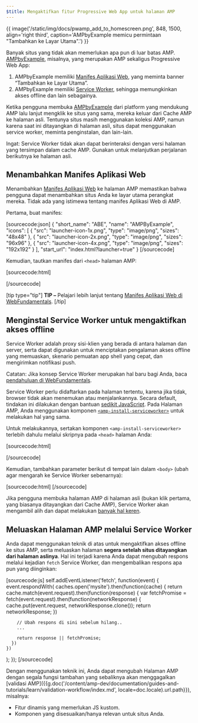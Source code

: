 ```yaml
---
$title: Mengaktifkan fitur Progressive Web App untuk halaman AMP
---
```


{{ image('/static/img/docs/pwamp_add_to_homescreen.png', 848, 1500, align='right third', caption='AMPbyExample memicu permintaan "Tambahkan ke Layar Utama".') }}

Banyak situs yang tidak akan memerlukan apa pun di luar batas AMP. [AMPbyExample](http://ampbyexample.com/), misalnya, yang merupakan AMP sekaligus Progressive Web App:

1. AMPbyExample memiliki [Manifes Aplikasi Web](https://developers.google.com/web/fundamentals/engage-and-retain/web-app-manifest/), yang meminta banner “Tambahkan ke Layar Utama”.
1. AMPbyExample memiliki [Service Worker](https://developers.google.com/web/fundamentals/getting-started/primers/service-workers), sehingga memungkinkan akses offline dan lain sebagainya.

Ketika pengguna membuka [AMPbyExample](http://ampbyexample.com/) dari platform yang mendukung AMP lalu lanjut mengklik ke situs yang sama, mereka keluar dari Cache AMP ke halaman asli. Tentunya situs masih menggunakan koleksi AMP, namun karena saat ini ditayangkan di halaman asli, situs dapat menggunakan service worker, meminta penginstalan, dan lain-lain.

Ingat: Service Worker tidak akan dapat berinteraksi dengan versi halaman yang tersimpan dalam cache AMP. Gunakan untuk melanjutkan perjalanan berikutnya ke halaman asli.

## Menambahkan Manifes Aplikasi Web

Menambahkan [Manifes Aplikasi Web](https://developers.google.com/web/fundamentals/engage-and-retain/web-app-manifest/) ke halaman AMP memastikan bahwa pengguna dapat menambahkan situs Anda ke layar utama perangkat mereka. Tidak ada yang istimewa tentang manifes Aplikasi Web di AMP.

Pertama, buat manifes:

[sourcecode:json]
{
  "short_name": "ABE",
  "name": "AMPByExample",
  "icons": [
    {
      "src": "launcher-icon-1x.png",
      "type": "image/png",
      "sizes": "48x48"
    },
    {
      "src": "launcher-icon-2x.png",
      "type": "image/png",
      "sizes": "96x96"
    },
    {
      "src": "launcher-icon-4x.png",
      "type": "image/png",
      "sizes": "192x192"
    }
  ],
  "start_url": "index.html?launcher=true"
}
[/sourcecode]

Kemudian, tautkan manifes dari `<head>` halaman AMP:

[sourcecode:html]
<link rel="manifest" href="/manifest.json">
[/sourcecode]

[tip type="tip"]
**TIP –** Pelajari lebih lanjut tentang [Manifes Aplikasi Web di WebFundamentals](https://developers.google.com/web/fundamentals/engage-and-retain/web-app-manifest/).
[/tip]

## Menginstal Service Worker untuk mengaktifkan akses offline

Service Worker adalah proxy sisi-klien yang berada di antara halaman dan server, serta dapat digunakan untuk menciptakan pengalaman akses offline yang memuaskan, skenario pemuatan app shell yang cepat, dan mengirimkan notifikasi push.

Catatan: Jika konsep Service Worker merupakan hal baru bagi Anda, baca [pendahuluan di WebFundamentals](https://developers.google.com/web/fundamentals/getting-started/primers/service-workers).

Service Worker perlu didaftarkan pada halaman tertentu, karena jika tidak, browser tidak akan menemukan atau menjalankannya. Secara default, tindakan ini dilakukan dengan bantuan [sedikit JavaScript](https://developers.google.com/web/fundamentals/instant-and-offline/service-worker/registration). Pada Halaman AMP, Anda menggunakan komponen [`<amp-install-serviceworker>`](/id/docs/reference/components/amp-install-serviceworker.html) untuk melakukan hal yang sama.

Untuk melakukannya, sertakan komponen `<amp-install-serviceworker>` terlebih dahulu melalui skripnya pada `<head>` halaman Anda:

[sourcecode:html]
<script async custom-element="amp-install-serviceworker"
  src="https://cdn.ampproject.org/v0/amp-install-serviceworker-0.1.js"></script>
[/sourcecode]

Kemudian, tambahkan parameter berikut di tempat lain dalam `<body>` (ubah agar mengarah ke Service Worker sebenarnya):

[sourcecode:html]
<amp-install-serviceworker
      src="https://www.your-domain.com/serviceworker.js"
      layout="nodisplay">
</amp-install-serviceworker>
[/sourcecode]

Jika pengguna membuka halaman AMP di halaman asli (bukan klik pertama, yang biasanya ditayangkan dari Cache AMP), Service Worker akan mengambil alih dan dapat melakukan [banyak hal keren](https://developers.google.com/web/fundamentals/instant-and-offline/offline-ux).

## Meluaskan Halaman AMP melalui Service Worker

Anda dapat menggunakan teknik di atas untuk mengaktifkan akses offline ke situs AMP, serta meluaskan halaman **segera setelah situs ditayangkan dari halaman aslinya**. Hal ini terjadi karena Anda dapat mengubah respons melalui kejadian `fetch` Service Worker, dan mengembalikan respons apa pun yang diinginkan:

[sourcecode:js]
self.addEventListener('fetch', function(event) {
  event.respondWith(
    caches.open('mysite').then(function(cache) {
      return cache.match(event.request).then(function(response) {
        var fetchPromise = fetch(event.request).then(function(networkResponse) {
          cache.put(event.request, networkResponse.clone());
          return networkResponse;
        })

        // Ubah respons di sini sebelum hilang..
        ...

        return response || fetchPromise;
      })
    })
  );
});
[/sourcecode]

Dengan menggunakan teknik ini, Anda dapat mengubah Halaman AMP dengan segala fungsi
tambahan yang sebaliknya akan menggagalkan [validasi AMP]({{g.doc('/content/amp-dev/documentation/guides-and-tutorials/learn/validation-workflow/index.md', locale=doc.locale).url.path}}), misalnya:

* Fitur dinamis yang memerlukan JS kustom.
* Komponen yang disesuaikan/hanya relevan untuk situs Anda.

